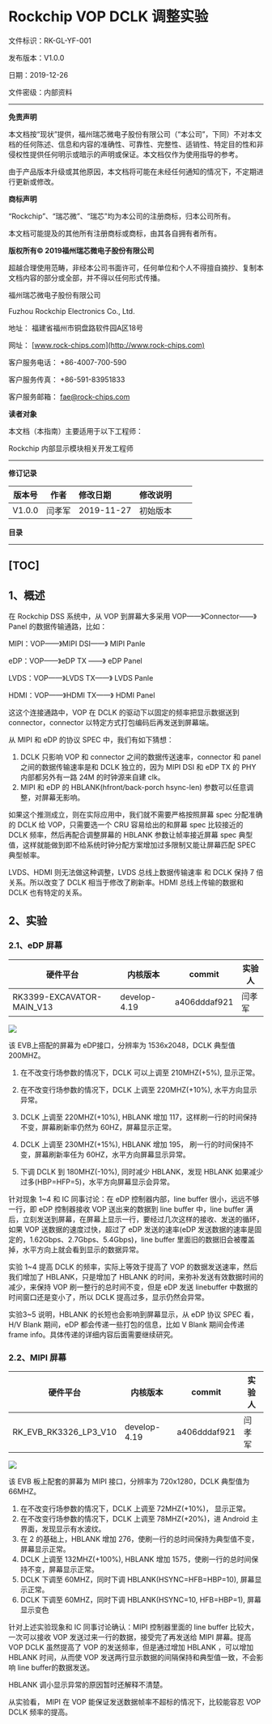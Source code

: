# Rockchip VOP DCLK 调整实验

文件标识：RK-GL-YF-001

发布版本：V1.0.0

日期：2019-12-26

文件密级：内部资料

---

**免责声明**

本文档按“现状”提供，福州瑞芯微电子股份有限公司（“本公司”，下同）不对本文档的任何陈述、信息和内容的准确性、可靠性、完整性、适销性、特定目的性和非侵权性提供任何明示或暗示的声明或保证。本文档仅作为使用指导的参考。

由于产品版本升级或其他原因，本文档将可能在未经任何通知的情况下，不定期进行更新或修改。

**商标声明**

“Rockchip”、“瑞芯微”、“瑞芯”均为本公司的注册商标，归本公司所有。

本文档可能提及的其他所有注册商标或商标，由其各自拥有者所有。

**版权所有© 2019福州瑞芯微电子股份有限公司**

超越合理使用范畴，非经本公司书面许可，任何单位和个人不得擅自摘抄、复制本文档内容的部分或全部，并不得以任何形式传播。

福州瑞芯微电子股份有限公司

Fuzhou Rockchip Electronics Co., Ltd.

地址：     福建省福州市铜盘路软件园A区18号

网址：     [www.rock-chips.com](http://www.rock-chips.com)

客户服务电话： +86-4007-700-590

客户服务传真： +86-591-83951833

客户服务邮箱： [fae@rock-chips.com](mailto:fae@rock-chips.com)

**读者对象**

本文档（本指南）主要适用于以下工程师：

Rockchip 内部显示模块相关开发工程师

---

**修订记录**

| **版本号** | **作者** | **修改日期** | **修改说明** |  |  |
| ---------- | --------| :--------- | ------------ | ---------- | ---------- |
| V1.0.0    | 闫孝军 | 2019-11-27 | 初始版本     |  |  |

**目录**

---
[TOC]
---

## 1、概述

在 Rockchip DSS 系统中，从 VOP 到屏幕大多采用 VOP——》Connector——》Panel 的数据传输通路，比如：

MIPI：VOP——》MIPI DSI——》 MIPI Panle

eDP：VOP——》eDP TX ——》 eDP Panel

LVDS：VOP——》LVDS TX——》 LVDS Panle

HDMI：VOP——》HDMI TX——》 HDMI Panel

这这个连接通路中，VOP 在 DCLK 的驱动下以固定的频率把显示数据送到 connector，connector 以特定方式打包编码后再发送到屏幕端。

从 MIPI 和 eDP 的协议 SPEC 中，我们有如下猜想：

1. DCLK 只影响 VOP 和 connector 之间的数据传送速率，connector 和 panel 之间的数据传输速率是和 DCLK 独立的，因为 MIPI DSI 和 eDP TX 的 PHY 内部都另外有一路 24M 的时钟源来自建 clk。
2. MIPI 和 eDP 的 HBLANK(hfront/back-porch hsync-len) 参数可以任意调整，对屏幕无影响。

如果这个推测成立，则在实际应用中，我们就不需要严格按照屏幕 spec 分配准确的 DCLK 给 VOP，只需要选一个 CRU 容易给出的和屏幕 spec 比较接近的 DCLK 频率，然后再配合调整屏幕的 HBLANK 参数让帧率接近屏幕 spec 典型值，这样就能做到即不给系统时钟分配方案增加过多限制又能让屏幕匹配 SPEC 典型帧率。

LVDS、HDMI 则无法做这种调整，LVDS 总线上数据传输速率 和 DCLK 保持 7 倍关系。所以改变了 DCLK 相当于修改了刷新率。HDMI 总线上传输的数据和 DCLK 也有特定的关系。

## 2、实验

### 2.1、eDP 屏幕

| 硬件平台                  | 内核版本     | commit       | 实验人 |
| ------------------------- | ------------ | ------------ | ------ |
| RK3399-EXCAVATOR-MAIN_V13 | develop-4.19 | a406dddaf921 | 闫孝军 |

![](Rockchip_VOP_DCLK_SCALE_EXPERIMENTAL_Report/DCLK-scale-eDP-Panel-spec.png)

该 EVB上搭配的屏幕为 eDP接口，分辨率为 1536x2048，DCLK  典型值 200MHZ。

1. 在不改变行场参数的情况下，DCLK 可以上调至 210MHZ(+5%), 显示正常。

2. 在不改变行场参数的情况下，DCLK 上调至 220MHZ(+10%), 水平方向显示异常。
3. DCLK 上调至 220MHZ(+10%), HBLANK 增加 117，这样刷一行的时间保持不变，屏幕刷新率仍然为 60HZ，屏幕显示正常。
4. DCLK 上调至 230MHZ(+15%), HBLANK 增加 195， 刷一行的时间保持不变，屏幕刷新率任为 60HZ，水平方向屏幕显示异常。
5. 下调 DCLK 到 180MHZ(-10%), 同时减少 HBLANK，发现 HBLANK 如果减少过多(HBP=HFP=5)，水平方向屏幕显示会异常。

针对现象 1~4 和 IC 同事讨论：在 eDP 控制器内部，line buffer 很小，远远不够一行，即 eDP 控制器接收 VOP 送出来的数据到 line buffer 中，line buffer 满后，立刻发送到屏幕，在屏幕上显示一行，要经过几次这样的接收、发送的循环，如果 VOP 送数据的速度过快，超过了 eDP 发送的速率(eDP 发送数据的速率是固定的，1.62Gbps、2.7Gbps、5.4Gbps)，line buffer 里面旧的数据旧会被覆盖掉，水平方向上就会看到显示的数据异常。

实验 1~4 提高 DCLK 的频率，实际上等效于提高了 VOP 的数据发送速率，然后我们增加了 HBLANK，只是增加了 HBLANK 的时间，来弥补发送有效数据时间的减少，来保持 VOP 刷一整行的总时间不变，但是 eDP 发送  linebuffer 中数据的时间窗口还是变小了，所以 DCLK 提高过多，显示仍然会异常。

实验3~5 说明，HBLANK 的长短也会影响到屏幕显示，从 eDP 协议 SPEC 看，H/V Blank 期间，eDP 都会传递一些打包的信息，比如 V Blank 期间会传递  frame info。具体传递的详细内容后面需要继续研究。

### 2.2、MIPI 屏幕

| 硬件平台              | 内核版本     | commit       | 实验人 |
| --------------------- | ------------ | ------------ | ------ |
| RK_EVB_RK3326_LP3_V10 | develop-4.19 | a406dddaf921 | 闫孝军 |

![](Rockchip_VOP_DCLK_SCALE_EXPERIMENTAL_Report/DCLK-scale-MIPI-panel.png)

该 EVB 板上配套的屏幕为 MIPI 接口，分辨率为 720x1280，DCLK 典型值为 66MHZ。

1. 在不改变行场参数的情况下，DCLK 上调至 72MHZ(+10%)， 显示正常。
2. 在不改变行场参数的情况下，DCLK 上调至 78MHZ(+20%)，进 Android 主界面，发现显示有水波纹。
3. 在 2 的基础上，HBLANK 增加 276，使刷一行的总时间保持为典型值不变，屏幕显示正常。
4. DCLK 上调至 132MHZ(+100%), HBLANK 增加 1575，使刷一行的总时间保持不变，屏幕显示正常。
5. DCLK 下调至 60MHZ，同时下调 HBLANK(HSYNC=HFB=HBP=10), 屏幕显示正常。
6. DCLK 下调至 60MHZ，同时下调 HBLANK(HSYNC=10, HFB=HBP=1), 屏幕显示变色

针对上述实验现象和 IC 同事讨论确认：MIPI 控制器里面的 line buffer 比较大，一次可以接收 VOP 发送过来一行的数据，接受完了再发送给 MIPI 屏幕。提高 VOP DCLK 虽然提高了 VOP 的发送频率，但是通过增加 HBLANK ，可以增加 HBLANK 时间，从而使 VOP 发送两行显示数据的间隔保持和典型值一致，不会影响 line buffer的数据发送。

HBLANK 调小显示异常的原因暂时还解释不清楚。

从实验看， MIPI 在 VOP 能保证发送数据帧率不超标的情况下，比较能容忍 VOP DCLK 频率的提高。
